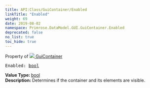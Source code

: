 ```yaml
---
title: API:Class/GuiContainer/Enabled
linkTitle: "Enabled"
weight: 69
date: 2019-08-02
namespace: Primrose.DataModel.GUI.GuiContainer.Enabled
deprecated: false
no_list: true
toc_hide: true
---
```

Property of <a href="/docs/api-reference/Class/GuiContainer"><img src="/icons/silk/default.png"/>&nbsp;GuiContainer</a>
<pre class="method-declaration">
Enabled: <a class="type" href="/docs/api-reference/System/Primitives#boolean">bool</a></pre>
<b>Value Type: </b>
<a class="type" href="/docs/api-reference/System/Primitives#boolean">bool</a>
<br/>
<b>Description: </b>
Determines if the container and its elements are visible.

